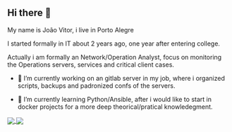 ## Hi there 👋
My name is João Vitor, i live in Porto Alegre

I started formally in IT about 2 years ago, one year after entering college.

Actually i am formally an Network/Operation Analyst, focus on monitoring the Operations servers, services and critical client cases.

- 🔭 I’m currently working on an gitlab server in my job, where i organized scripts, backups and padronized confs of the servers.

- 🌱 I’m currently learning Python/Ansible, after i would like to start in docker projects for a more deep theorical/pratical knowledegment.

<a href="https://github.com/anuraghazra/github-readme-stats">
<img align="center" src="[![Top Langs](https://github-readme-stats.vercel.app/api/top-langs/?username=newLich&layout=donut-vertical)](https://github.com/anuraghazra/github-readme-stats)" />
</a>
<a href="https://github.com/anuraghazra/github-readme-stats">
  <img align="center" src="https://github-readme-stats.vercel.app/api/top-langs/?username=newLich&repo=github-readme-stats&layout=donut-vertical" />
</a>
